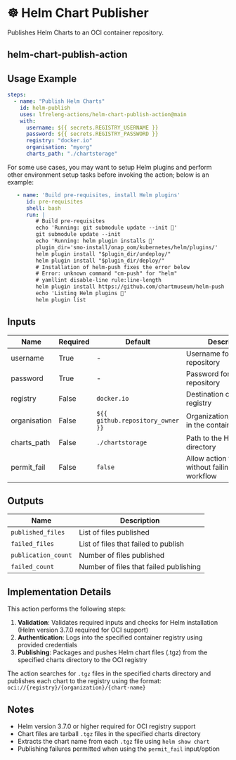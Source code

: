 <!--
# SPDX-License-Identifier: Apache-2.0
# SPDX-FileCopyrightText: 2025 The Linux Foundation
-->

# ☸️ Helm Chart Publisher

Publishes Helm Charts to an OCI container repository.

## helm-chart-publish-action

## Usage Example

<!-- markdownlint-disable MD046 -->

```yaml
steps:
  - name: "Publish Helm Charts"
    id: helm-publish
    uses: lfreleng-actions/helm-chart-publish-action@main
    with:
      username: ${{ secrets.REGISTRY_USERNAME }}
      password: ${{ secrets.REGISTRY_PASSWORD }}
      registry: "docker.io"
      organisation: "myorg"
      charts_path: "./chartstorage"
```

For some use cases, you may want to setup Helm plugins and perform other
environment setup tasks before invoking the action; below is an example:

```yaml
   - name: 'Build pre-requisites, install Helm plugins'
      id: pre-requisites
      shell: bash
      run: |
         # Build pre-requisites
         echo 'Running: git submodule update --init 💬'
         git submodule update --init
         echo 'Running: helm plugin installs 💬'
         plugin_dir='smo-install/onap_oom/kubernetes/helm/plugins/'
         helm plugin install "$plugin_dir/undeploy/"
         helm plugin install "$plugin_dir/deploy/"
         # Installation of helm-push fixes the error below
         # Error: unknown command "cm-push" for "helm"
         # yamllint disable-line rule:line-length
         helm plugin install https://github.com/chartmuseum/helm-push
         echo 'Listing Helm plugins 💬'
         helm plugin list
```

<!-- markdownlint-enable MD046 -->

## Inputs

<!-- markdownlint-disable MD013 -->

| Name         | Required | Default                          | Description                                             |
| ------------ | -------- | -------------------------------- | ------------------------------------------------------- |
| username     | True     | -                                | Username for the repository                             |
| password     | True     | -                                | Password for the repository                             |
| registry     | False    | `docker.io`                      | Destination container registry                          |
| organisation | False    | `${{ github.repository_owner }}` | Organization/namespace in the container registry        |
| charts_path  | False    | `./chartstorage`                 | Path to the Helm charts directory                       |
| permit_fail  | False    | `false`                          | Allow action to fail without failing the workflow       |

<!-- markdownlint-enable MD013 -->

## Outputs

<!-- markdownlint-disable MD013 -->

| Name               | Description                             |
| ------------------ | --------------------------------------- |
| `published_files`  | List of files published                 |
| `failed_files`     | List of files that failed to publish    |
| `publication_count`| Number of files published               |
| `failed_count`     | Number of files that failed publishing  |

<!-- markdownlint-enable MD013 -->

## Implementation Details

<!-- markdownlint-disable MD013 -->

This action performs the following steps:

1. **Validation**: Validates required inputs and checks for Helm installation
   (Helm version 3.7.0 required for OCI support)
2. **Authentication**: Logs into the specified container registry using
   provided credentials
3. **Publishing**: Packages and pushes Helm chart files (.tgz) from the
   specified charts directory to the OCI registry

The action searches for `.tgz` files in the specified charts directory and
publishes each chart to the registry using the format:
`oci://{registry}/{organization}/{chart-name}`

<!-- markdownlint-enable MD013 -->

## Notes

<!-- markdownlint-disable MD013 -->

- Helm version 3.7.0 or higher required for OCI registry support
- Chart files are tarball `.tgz` files in the specified charts directory
- Extracts the chart name from each `.tgz` file using `helm show chart`
- Publishing failures permitted when using the `permit_fail` input/option

<!-- markdownlint-enable MD013 -->
